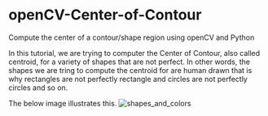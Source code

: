# openCV-Center-of-Contour
Compute the center of a contour/shape region using openCV and Python

In this tutorial, we are trying to computer the Center of Contour, also called centroid, for a variety of shapes that are not perfect. In other words, the shapes we are tring to compute the centroid for are human drawn that is why rectangles are not perfectly rectangle and circles are not perfectly circles and so on.

The below image illustrates this.
![shapes_and_colors](https://user-images.githubusercontent.com/87881560/145229459-b7687805-ba0b-42ab-ab6d-62ef434e8fb1.jpg)
